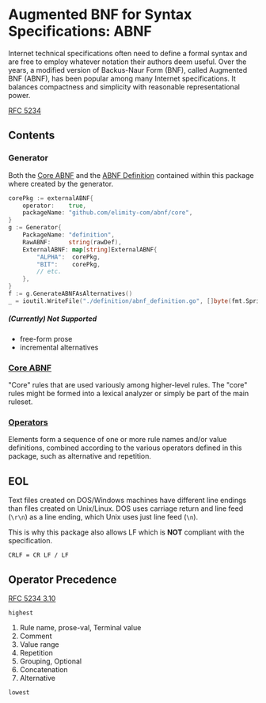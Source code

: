 # Augmented BNF for Syntax Specifications: ABNF
Internet technical specifications often need to define a formal syntax and are free to employ whatever notation their 
authors deem useful. Over the years, a modified version of Backus-Naur Form (BNF), called Augmented BNF (ABNF), has been
popular among many Internet specifications. It balances compactness and simplicity with reasonable representational power.

[RFC 5234](https://tools.ietf.org/html/rfc5234)

## Contents
### Generator
Both the [Core ABNF](./core/core_abnf.go) and the [ABNF Definition](./definition/abnf_definition.go) contained within this package 
where created by the generator.
```go
corePkg := externalABNF{
	operator:    true,
	packageName: "github.com/elimity-com/abnf/core",
}
g := Generator{
	PackageName: "definition",
	RawABNF:     string(rawDef),
	ExternalABNF: map[string]ExternalABNF{
		"ALPHA":  corePkg,
		"BIT":    corePkg,
		// etc.
	},
}
f := g.GenerateABNFAsAlternatives()
_ = ioutil.WriteFile("./definition/abnf_definition.go", []byte(fmt.Sprintf("%#v", f)), 0644)
```
##### (Currently) Not Supported
- free-form prose
- incremental alternatives

### [Core ABNF](https://godoc.org/github.com/elimity-com/abnf/core)
"Core" rules that are used variously among higher-level rules. The "core" rules might be formed into a lexical analyzer 
or simply be part of the main ruleset.
### [Operators](https://godoc.org/github.com/elimity-com/abnf/operators)
Elements form a sequence of one or more rule names and/or value definitions, combined according to the various operators
defined in this package, such as alternative and repetition.
   
## EOL
Text files created on DOS/Windows machines have different line endings than files created on Unix/Linux. 
DOS uses carriage return and line feed (`\r\n`) as a line ending, which Unix uses just line feed (`\n`).

This is why this package also allows LF which is **NOT** compliant with the specification.
```abnf
CRLF = CR LF / LF
```

## Operator Precedence
[RFC 5234 3.10](https://tools.ietf.org/html/rfc5234#section-3.10)

`highest`

1. Rule name, prose-val, Terminal value
2. Comment
3. Value range
4. Repetition
5. Grouping, Optional
6. Concatenation
7. Alternative

`lowest`
